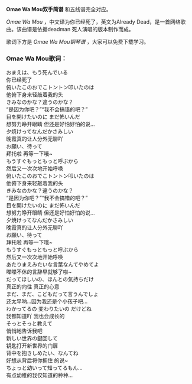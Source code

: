 

**Omae Wa Mou双手简谱** 和五线谱完全对应。

_Omae Wa Mou_ ，中文译为你已经死了，英文为Already Dead，是一首网络歌曲。该曲谱是依据deadman 死人演唱的版本制作而成。

歌词下方是 _Omae Wa Mou钢琴谱_ ，大家可以免费下载学习。

### Omae Wa Mou歌词：

おまえは、もう死んでいる  
你已经死了  
俯いたこのおでこトントン叩いたのは  
他俯下身来轻敲着我的头  
きみなのかな？違うのかな？  
“是因为你吧？”“我不会搞错的吧？”  
目を開けたいのに まだ怖いんだ  
想努力睁开眼睛 但还是好怕好怕的说...  
夕焼けってなんだかさみしい  
晚霞真的让人分外无聊吖  
お願い、待って  
拜托啦 再等一下哦~  
もうすぐもっともっと呼ぶから  
然后又一次次地开始呼唤  
俯いたこのおでこトントン叩いたのは  
他俯下身来轻敲着我的头  
きみなのかな？違うのかな？  
“是因为你吧？”“我不会搞错的吧？”  
目を開けたいのに まだ怖いんだ  
想努力睁开眼睛 但还是好怕好怕的说...  
夕焼けってなんだかさみしい  
晚霞真的让人分外无聊吖  
お願い、待って  
拜托啦 再等一下哦~  
もうすぐもっともっと呼ぶから  
然后又一次次地开始呼唤  
あたりまえみたいな言葉なんてやめてよ  
喋喋不休的言辞早就够了啦~  
だってほしいの、ほんとの気持ちだけ  
真正的向往 真正的心意  
まだ、まだ、こどもだって言うんでしょ  
还太早呐...因为我还是个小孩子吧...  
わかってるの 変わりたいの だけどね  
我都知道吖 我也会成长的  
そっとそっと教えて  
悄悄地告诉我吧  
新しい世界の鍵回して  
钥匙打开新世界的门扉  
背中を抱きしめたい、なんてね  
好想从背后将你拥住 的说~  
ちょっと幼いって知ってるもん…  
有点幼稚的我仅知道的种种...

